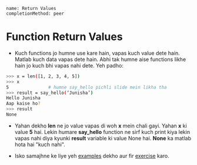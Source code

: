```ngMeta
name: Return Values
completionMethod: peer
```

# Function Return Values

- Kuch functions jo humne use kare hain, vapas kuch value dete hain. Matlab kuch data vapas dete hain. Abhi tak humne aise functions likhe hain jo kuch bhi vapas nahi dete. Yeh padho:

```bash
>>> x = len([1, 2, 3, 4, 5])
>>> x
5				# humne say_hello pichli slide mein likha tha
>>> result = say_hello(‘Junisha’)
Hello Junisha
Aap kaise ho?
>>> result
None
```
- Yahan dekho **len** ne jo value vapas di woh **x** mein chali gayi. Yahan **x** ki value **5** hai. Lekin humare **say_hello** function ne sirf kuch print kiya lekin vapas nahi diya kyunki **result** variable ki value None hai. **None** ka matlab hota hai "kuch nahi".

- Isko samajhne ke liye yeh [examples](http://navgurukul.org/python/functions-3.py) dekho aur fir [exercise](http://navgurukul.org/python/functions-c.py) karo.
